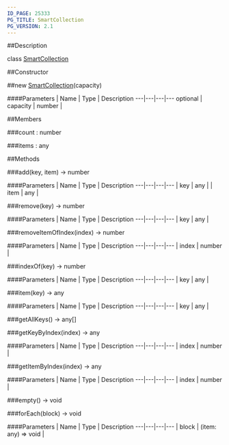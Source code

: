 ```yaml
---
ID_PAGE: 25333
PG_TITLE: SmartCollection
PG_VERSION: 2.1
---
```

##Description

class [SmartCollection](/classes/2.2/SmartCollection)



##Constructor

##new [SmartCollection](/classes/2.2/SmartCollection)(capacity)



####Parameters
 | Name | Type | Description
---|---|---|---
optional | capacity | number | 

##Members

###count : number



###items : any



##Methods

###add(key, item) &rarr; number



####Parameters
 | Name | Type | Description
---|---|---|---
 | key | any | 
 | item | any | 

###remove(key) &rarr; number



####Parameters
 | Name | Type | Description
---|---|---|---
 | key | any | 

###removeItemOfIndex(index) &rarr; number



####Parameters
 | Name | Type | Description
---|---|---|---
 | index | number | 

###indexOf(key) &rarr; number



####Parameters
 | Name | Type | Description
---|---|---|---
 | key | any | 

###item(key) &rarr; any



####Parameters
 | Name | Type | Description
---|---|---|---
 | key | any | 

###getAllKeys() &rarr; any[]


###getKeyByIndex(index) &rarr; any



####Parameters
 | Name | Type | Description
---|---|---|---
 | index | number | 

###getItemByIndex(index) &rarr; any



####Parameters
 | Name | Type | Description
---|---|---|---
 | index | number | 

###empty() &rarr; void


###forEach(block) &rarr; void



####Parameters
 | Name | Type | Description
---|---|---|---
 | block | (item: any) =&gt; void | 

